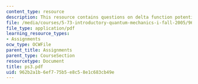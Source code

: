 ```yaml
---
content_type: resource
description: This resource contains questions on delta function potential.
file: /media/courses/5-73-introductory-quantum-mechanics-i-fall-2005/962b2a1b6ef775b5e8c58e1c683cb49e_ps3.pdf
file_type: application/pdf
learning_resource_types:
- Assignments
ocw_type: OCWFile
parent_title: Assignments
parent_type: CourseSection
resourcetype: Document
title: ps3.pdf
uid: 962b2a1b-6ef7-75b5-e8c5-8e1c683cb49e
---
```

